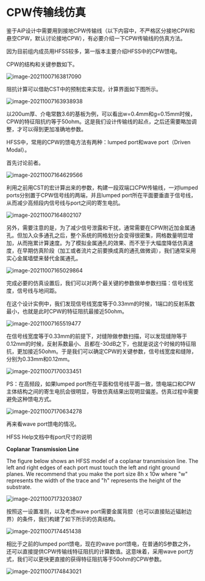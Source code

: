 # CPW传输线仿真

鉴于AiP设计中需要用到接地CPW传输线（以下内容中，不严格区分接地CPW和悬空CPW，默认讨论接地CPW），有必要介绍一下CPW传输线的仿真方法。

因为目前组内成员用HFSS较多，第一版本主要介绍HFSS中的CPW馈电。

CPW的结构和关键参数如下。

![image-20211007163817090](C:\Users\Kai\AppData\Roaming\Typora\typora-user-images\image-20211007163817090.png)

阻抗计算可以借助CST中的预制宏来实现，计算界面如下图所示。

![image-20211007163938938](C:\Users\Kai\AppData\Roaming\Typora\typora-user-images\image-20211007163938938.png)

以200um厚、介电常数3.6的基板为例，可以看出w=0.4mm和g=0.15mm时候，CPW的特征阻抗约等于50ohm。这是我们设计传输线的起点，之后还需要略加调整，才可以得到更加准确地参数。

HFSS中，常用的CPW的馈电方法有两种：lumped port和wave port（Driven Modal）。

首先讨论前者。

![image-20211007164629566](C:\Users\Kai\AppData\Roaming\Typora\typora-user-images\image-20211007164629566.png)

利用之前用CST的宏计算出来的参数，构建一段双端口CPW传输线，一对lumped ports分别置于CPW信号线的两端，并且lumped port所在平面要垂直于信号线，从而减少高频段内信号线与port之间的寄生电抗。

![image-20211007164802107](C:\Users\Kai\AppData\Roaming\Typora\typora-user-images\image-20211007164802107.png)

另外，需要注意的是，为了减少信号泄露和干扰，通常需要在CPW附近加金属通孔。但加入众多通孔之后，整个系统的网格划分会变得很密集，网格数量明显增加，从而拖累计算速度。为了模拟金属通孔的效果、而不至于大幅度降低仿真速度，在早期仿真阶段（加工或者流片之前要换成真的通孔做微调），我们通常采用实心金属墙壁来替代金属通孔。

![image-20211007165029864](C:\Users\Kai\AppData\Roaming\Typora\typora-user-images\image-20211007165029864.png)

完成必要的仿真设置后，我们可以对两个最关键的参数做单参数扫描：信号线宽度，信号线与地间距。

在这个设计实例中，我们发现信号线宽度等于0.33mm的时候，1端口的反射系数最小，也就是此时CPW的特征阻抗最接近50ohm。

![image-20211007165519477](C:\Users\Kai\AppData\Roaming\Typora\typora-user-images\image-20211007165519477.png)

在信号线宽度等于0.33mm的前提下，对缝隙做参数扫描，可以发现缝隙等于0.12mm的时候，反射系数最小、且都在-30dB之下，也就是说这个时候的特征阻抗，更加接近50ohm。于是我们可以确定CPW的关键参数，信号线宽度和缝隙，分别为0.33mm和0.12mm。

![image-20211007170033451](C:\Users\Kai\AppData\Roaming\Typora\typora-user-images\image-20211007170033451.png)

PS：在高频段，如果lumped port所在平面和信号线平面一致，馈电端口和CPW主体结构之间的寄生电抗会很明显，导致仿真结果出现明显偏差。仿真过程中需要避免这种馈电方式。

![image-20211007170634278](C:\Users\Kai\AppData\Roaming\Typora\typora-user-images\image-20211007170634278.png)

再来看wave port馈电的情况。

HFSS Help文档中有port尺寸的说明

**Coplanar Transmission Line**

The figure below shows an HFSS model of a coplanar transmission  line. The left and right edges of each port must touch the left and right ground  planes. We recommend that you make the port size 8h x 10w where "w" represents  the width of the trace and "h" represents the height of the substrate.

![image-20211007173203807](C:\Users\Kai\AppData\Roaming\Typora\typora-user-images\image-20211007173203807.png)

按照这一设置准则，以及考虑wave port需要金属背腔（也可以直接贴近辐射边界）的条件，我们构建了如下所示的仿真结构。

![image-20211007174451438](C:\Users\Kai\AppData\Roaming\Typora\typora-user-images\image-20211007174451438.png)

相比于之前的lumped port馈电，现在的wave port馈电，在普通的S参数之外，还可以直接提供CPW传输线特征阻抗的计算数值。这意味着，采用wave port方式，我们可以更快更直接的获得特征阻抗等于50ohm的CPW参数。

![image-20211007174843021](C:\Users\Kai\AppData\Roaming\Typora\typora-user-images\image-20211007174843021.png)